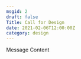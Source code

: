 ```yaml
---
msgid: 2
draft: false
Title: Call for Design
date: 2021-02-06T12:00:00Z
category: design
---
```


Message Content
